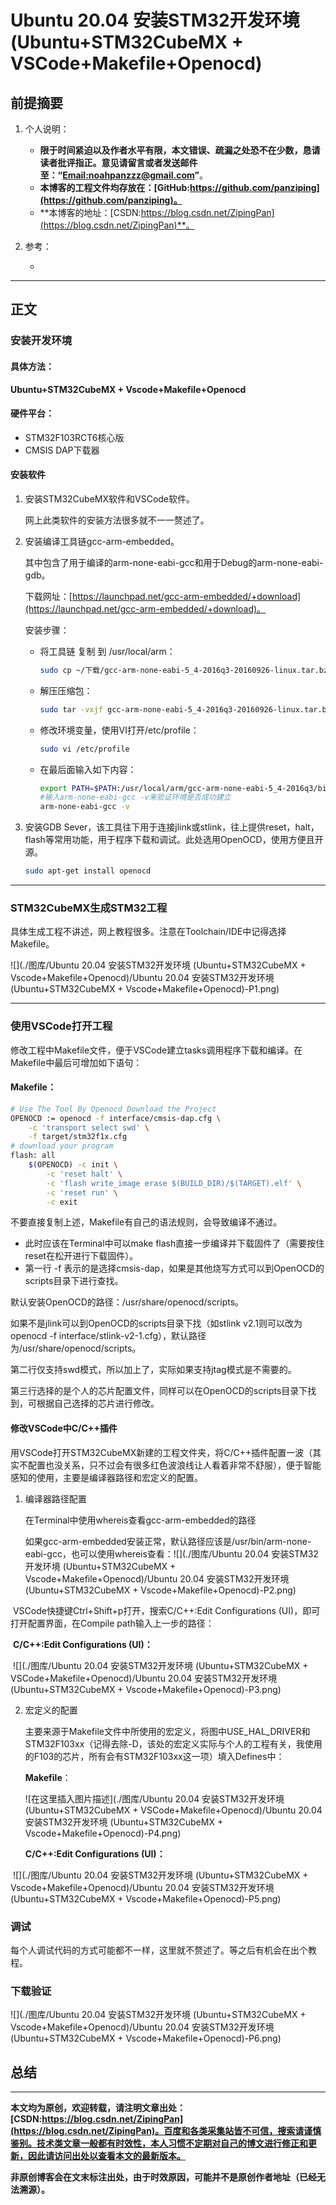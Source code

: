 # Ubuntu 20.04 安装STM32开发环境 (Ubuntu+STM32CubeMX + VSCode+Makefile+Openocd)

## 前提摘要

1. 个人说明：

   - **限于时间紧迫以及作者水平有限，本文错误、疏漏之处恐不在少数，恳请读者批评指正。意见请留言或者发送邮件至：“[Email:noahpanzzz@gmail.com](noahpanzzz@gmail.com)”**。
   - **本博客的工程文件均存放在：[GitHub:https://github.com/panziping](https://github.com/panziping)。**
   - **本博客的地址：[CSDN:https://blog.csdn.net/ZipingPan](https://blog.csdn.net/ZipingPan)**。
2. 参考：

   - 

---

## 正文

### 安装开发环境

#### 具体方法：

**Ubuntu+STM32CubeMX + Vscode+Makefile+Openocd**

#### 硬件平台：

- STM32F103RCT6核心版
- CMSIS DAP下载器

#### 安装软件

1. 安装STM32CubeMX软件和VSCode软件。

   网上此类软件的安装方法很多就不一一赘述了。

2. 安装编译工具链gcc-arm-embedded。

   其中包含了用于编译的arm-none-eabi-gcc和用于Debug的arm-none-eabi-gdb。

   下载网址：[https://launchpad.net/gcc-arm-embedded/+download](https://launchpad.net/gcc-arm-embedded/+download)。

   安装步骤：

   - 将工具链 复制 到 /usr/local/arm：

     ```bash
     sudo cp ~/下载/gcc-arm-none-eabi-5_4-2016q3-20160926-linux.tar.bz2 /usr/local/arm/
     ```

   - 解压压缩包：

     ```bash
     sudo tar -vxjf gcc-arm-none-eabi-5_4-2016q3-20160926-linux.tar.bz2
     ```

   - 修改环境变量，使用VI打开/etc/profile：

     ```bash
     sudo vi /etc/profile
     ```

   - 在最后面输入如下内容：

     ```bash
     export PATH=$PATH:/usr/local/arm/gcc-arm-none-eabi-5_4-2016q3/bin
     #输入arm-none-eabi-gcc -v来验证环境是否成功建立
     arm-none-eabi-gcc -v 
     ```

3. 安装GDB Sever，该工具往下用于连接jlink或stlink，往上提供reset，halt，flash等常用功能，用于程序下载和调试。此处选用OpenOCD，使用方便且开源。

   ```bash
   sudo apt-get install openocd
   ```

---

### STM32CubeMX生成STM32工程

具体生成工程不讲述，网上教程很多。注意在Toolchain/IDE中记得选择Makefile。

![](./图库/Ubuntu 20.04 安装STM32开发环境 (Ubuntu+STM32CubeMX + Vscode+Makefile+Openocd)/Ubuntu 20.04 安装STM32开发环境 (Ubuntu+STM32CubeMX + Vscode+Makefile+Openocd)-P1.png)

---

### 使用VSCode打开工程

修改工程中Makefile文件，便于VSCode建立tasks调用程序下载和编译。在Makefile中最后可增加如下语句：

#### Makefile：

```bash
# Use The Tool By Openocd Download the Project
OPENOCD := openocd -f interface/cmsis-dap.cfg \
	-c 'transport select swd' \
	-f target/stm32f1x.cfg 
# download your program
flash: all
	$(OPENOCD) -c init \
		-c 'reset halt' \
		-c 'flash write_image erase $(BUILD_DIR)/$(TARGET).elf' \
		-c 'reset run' \
		-c exit
```

不要直接复制上述，Makefile有自己的语法规则，会导致编译不通过。

- 此时应该在Terminal中可以make flash直接一步编译并下载固件了（需要按住reset在松开进行下载固件）。
- 第一行 -f 表示的是选择cmsis-dap，如果是其他烧写方式可以到OpenOCD的scripts目录下进行查找。

默认安装OpenOCD的路径：/usr/share/openocd/scripts。

如果不是jlink可以到OpenOCD的scripts目录下找（如stlink v2.1则可以改为openocd -f interface/stlink-v2-1.cfg），默认路径为/usr/share/openocd/scripts。

第二行仅支持swd模式，所以加上了，实际如果支持jtag模式是不需要的。

第三行选择的是个人的芯片配置文件，同样可以在OpenOCD的scripts目录下找到，可根据自己选择的芯片进行修改。

#### 修改VSCode中C/C++插件

用VSCode打开STM32CubeMX新建的工程文件夹，将C/C++插件配置一波（其实不配置也没关系，只不过会有很多红色波浪线让人看着非常不舒服），便于智能感知的使用，主要是编译器路径和宏定义的配置。

1. 编译器路径配置

   在Terminal中使用whereis查看gcc-arm-embedded的路径

   如果gcc-arm-embedded安装正常，默认路径应该是/usr/bin/arm-none-eabi-gcc，也可以使用whereis查看：![](./图库/Ubuntu 20.04 安装STM32开发环境 (Ubuntu+STM32CubeMX + Vscode+Makefile+Openocd)/Ubuntu 20.04 安装STM32开发环境 (Ubuntu+STM32CubeMX + Vscode+Makefile+Openocd)-P2.png)


​		VSCode快捷键Ctrl+Shift+p打开，搜索C/C++:Edit Configurations (UI)，即可打开配置界面，在Compile path输入上一步的路径：

​		**C/C++:Edit Configurations (UI)：**

​		![](./图库/Ubuntu 20.04 安装STM32开发环境 (Ubuntu+STM32CubeMX + VSCode+Makefile+Openocd)/Ubuntu 20.04 安装STM32开发环境 (Ubuntu+STM32CubeMX + Vscode+Makefile+Openocd)-P3.png)

2. 宏定义的配置

   主要来源于Makefile文件中所使用的宏定义，将图中USE_HAL_DRIVER和STM32F103xx（记得去除-D，该处的宏定义实际与个人的工程有关，我使用的F103的芯片，所有会有STM32F103xx这一项）填入Defines中：

   **Makefile**：

   ![在这里插入图片描述](./图库/Ubuntu 20.04 安装STM32开发环境 (Ubuntu+STM32CubeMX + VSCode+Makefile+Openocd)/Ubuntu 20.04 安装STM32开发环境 (Ubuntu+STM32CubeMX + Vscode+Makefile+Openocd)-P4.png)	

   **C/C++:Edit Configurations (UI)：**

​		![](./图库/Ubuntu 20.04 安装STM32开发环境 (Ubuntu+STM32CubeMX + Vscode+Makefile+Openocd)/Ubuntu 20.04 安装STM32开发环境 (Ubuntu+STM32CubeMX + Vscode+Makefile+Openocd)-P5.png)

### 调试

每个人调试代码的方式可能都不一样，这里就不赘述了。等之后有机会在出个教程。


### 下载验证

![](./图库/Ubuntu 20.04 安装STM32开发环境 (Ubuntu+STM32CubeMX + Vscode+Makefile+Openocd)/Ubuntu 20.04 安装STM32开发环境 (Ubuntu+STM32CubeMX + Vscode+Makefile+Openocd)-P6.png)



## 总结



---

**本文均为原创，欢迎转载，请注明文章出处：[CSDN:https://blog.csdn.net/ZipingPan](https://blog.csdn.net/ZipingPan)。百度和各类采集站皆不可信，搜索请谨慎鉴别。技术类文章一般都有时效性，本人习惯不定期对自己的博文进行修正和更新，因此请访问出处以查看本文的最新版本。**

**非原创博客会在文末标注出处，由于时效原因，可能并不是原创作者地址（已经无法溯源）。**

